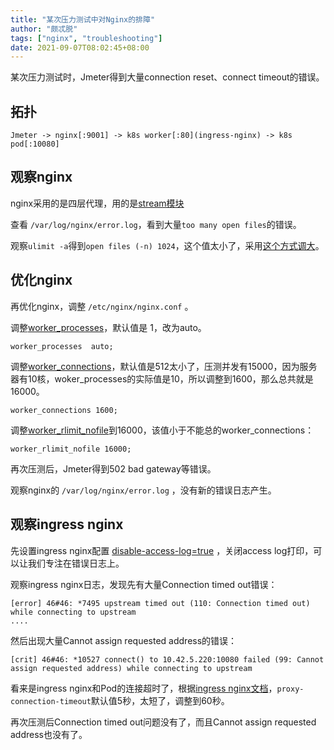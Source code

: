 ```yaml
---
title: "某次压力测试中对Nginx的排障"
author: "颇忒脱"
tags: ["nginx", "troubleshooting"]
date: 2021-09-07T08:02:45+08:00
---
```


<!--more-->

某次压力测试时，Jmeter得到大量connection reset、connect timeout的错误。

## 拓扑

```
Jmeter -> nginx[:9001] -> k8s worker[:80](ingress-nginx) -> k8s pod[:10080]
```

## 观察nginx

nginx采用的是四层代理，用的是[stream模块][1]

查看 `/var/log/nginx/error.log`，看到大量`too many open files`的错误。

观察`ulimit -a`得到`open files (-n) 1024`，这个值太小了，采用[这个方式调大][2]。

## 优化nginx

再优化nginx，调整 `/etc/nginx/nginx.conf` 。

调整[worker_processes][5]，默认值是 1，改为auto。

```
worker_processes  auto;
```

调整[worker_connections][6]，默认值是512太小了，压测并发有15000，因为服务器有10核，woker_processes的实际值是10，所以调整到1600，那么总共就是16000。

```
worker_connections 1600;
```

调整[worker_rlimit_nofile][3]到16000，该值小于不能总的worker_connections：

```
worker_rlimit_nofile 16000;
```



再次压测后，Jmeter得到502 bad gateway等错误。

观察nginx的 `/var/log/nginx/error.log` ，没有新的错误日志产生。

## 观察ingress nginx

先设置ingress nginx配置 [disable-access-log=true][8] ，关闭access log打印，可以让我们专注在错误日志上。

观察ingress nginx日志，发现先有大量Connection timed out错误：

```
[error] 46#46: *7495 upstream timed out (110: Connection timed out) while connecting to upstream
....
```

然后出现大量Cannot assign requested address的错误：

```
[crit] 46#46: *10527 connect() to 10.42.5.220:10080 failed (99: Cannot assign requested address) while connecting to upstream
```

看来是ingress nginx和Pod的连接超时了，根据[ingress nginx文档][7]，`proxy-connection-timeout`默认值5秒，太短了，调整到60秒。

再次压测后Connection timed out问题没有了，而且Cannot assign requested address也没有了。



[1]: http://nginx.org/en/docs/stream/ngx_stream_core_module.html
[2]: ../linux/limits
[3]: http://nginx.org/en/docs/ngx_core_module.html#worker_rlimit_nofile
[4]: http://nginx.org/en/docs/ngx_core_module.html#worker_connections
[5]: http://nginx.org/en/docs/ngx_core_module.html#worker_processes
[6]: http://nginx.org/en/docs/ngx_core_module.html#worker_connections
[7]: https://kubernetes.github.io/ingress-nginx/user-guide/nginx-configuration/configmap/
[8]: https://kubernetes.github.io/ingress-nginx/user-guide/nginx-configuration/configmap/#disable-access-log